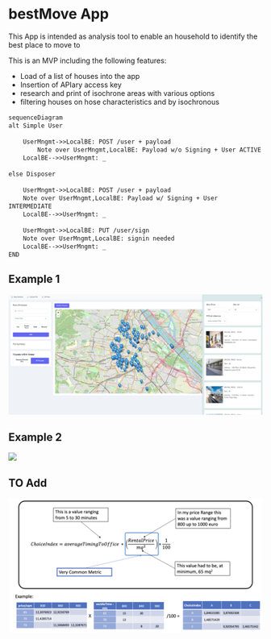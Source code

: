 # bestMove App

This App is intended as analysis tool to enable an household to identify the best place to move to

This is an MVP including the following features:
- Load of a list of houses into the app
- Insertion of APIary access key
- research and print of isochrone areas with various options
- filtering houses on hose characteristics and by isochronous

```mermaid
sequenceDiagram
alt Simple User

    UserMngmt->>LocalBE: POST /user + payload 
        Note over UserMngmt,LocalBE: Payload w/o Signing + User ACTIVE
    LocalBE-->>UserMngmt: _

else Disposer

    UserMngmt->>LocalBE: POST /user + payload
    Note over UserMngmt,LocalBE: Payload w/ Signing + User INTERMEDIATE
    LocalBE-->>UserMngmt: _

    UserMngmt->>LocalBE: PUT /user/sign 
    Note over UserMngmt,LocalBE: signin needed
    LocalBE-->>UserMngmt: _
END
```

## Example 1
![](/public/appBestMove1.png)

## Example 2
![](/public/appBestMove2.png)

## TO Add
![](/public/appMetric.png)
 

